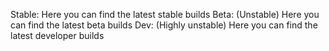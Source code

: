 Stable: Here you can find the latest stable builds
Beta: (Unstable) Here you can find the latest beta builds
Dev: (Highly unstable) Here you can find the latest developer builds